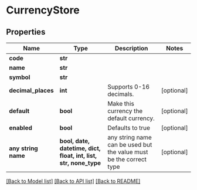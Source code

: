 # CurrencyStore


## Properties
Name | Type | Description | Notes
------------ | ------------- | ------------- | -------------
**code** | **str** |  | 
**name** | **str** |  | 
**symbol** | **str** |  | 
**decimal_places** | **int** | Supports 0-16 decimals. | [optional] 
**default** | **bool** | Make this currency the default currency. | [optional] 
**enabled** | **bool** | Defaults to true | [optional] 
**any string name** | **bool, date, datetime, dict, float, int, list, str, none_type** | any string name can be used but the value must be the correct type | [optional]

[[Back to Model list]](../README.md#documentation-for-models) [[Back to API list]](../README.md#documentation-for-api-endpoints) [[Back to README]](../README.md)


